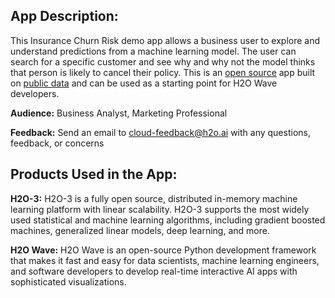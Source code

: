 ## App Description:

This Insurance Churn Risk demo app allows a business user to explore and understand predictions from a machine learning model. The user can search for a specific customer and see why and why not the model thinks that person is likely to cancel their policy. This is an [open source](https://github.com/h2oai/wave-apps/tree/main/churn-risk) app built on [public data](https://www.kaggle.com/ycanario/home-insurance) and can be used as a starting point for H2O Wave developers.

**Audience:** Business Analyst, Marketing Professional

**Feedback:** Send an email to cloud-feedback@h2o.ai with any questions, feedback, or concerns

## Products Used in the App:

**H2O-3:** H2O-3 is a fully open source, distributed in-memory machine learning platform with linear scalability. H2O-3 supports the most widely used statistical and machine learning algorithms, including gradient boosted machines, generalized linear models, deep learning, and more.

**H2O Wave:** H2O Wave is an open-source Python development framework that makes it fast and easy for data scientists, machine learning engineers, and software developers to develop real-time interactive AI apps with sophisticated visualizations.
